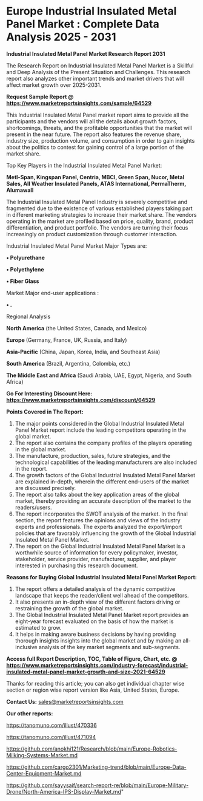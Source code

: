 # Europe Industrial Insulated Metal Panel Market : Complete Data Analysis 2025 - 2031

<strong>Industrial Insulated Metal Panel Market Research Report 2031</strong>

The Research Report on Industrial Insulated Metal Panel Market is a Skillful and Deep Analysis of the Present Situation and Challenges. This research report also analyzes other important trends and market drivers that will affect market growth over 2025-2031.

<strong>Request Sample Report @ <a href=https://www.marketreportsinsights.com/sample/64529>https://www.marketreportsinsights.com/sample/64529</a></strong>

This Industrial Insulated Metal Panel market report aims to provide all the participants and the vendors will all the details about growth factors, shortcomings, threats, and the profitable opportunities that the market will present in the near future. The report also features the revenue share, industry size, production volume, and consumption in order to gain insights about the politics to contest for gaining control of a large portion of the market share.

Top Key Players in the Industrial Insulated Metal Panel Market:

<strong>Metl-Span, Kingspan Panel, Centria, MBCI, Green Span, Nucor, Metal Sales, All Weather Insulated Panels, ATAS International, PermaTherm, Alumawall</strong>

The Industrial Insulated Metal Panel Industry is severely competitive and fragmented due to the existence of various established players taking part in different marketing strategies to increase their market share. The vendors operating in the market are profiled based on price, quality, brand, product differentiation, and product portfolio. The vendors are turning their focus increasingly on product customization through customer interaction.

Industrial Insulated Metal Panel Market Major Types are:

<strong>• Polyurethane

• Polyethylene

• Fiber Glass</strong>

Market Major end-user applications :

<strong>• .</strong>

Regional Analysis

</u><strong><b>North America</b></strong> (the United States, Canada, and Mexico)

<strong><b>Europe </b></strong>(Germany, France, UK, Russia, and Italy)

<strong><b>Asia-Pacific</b></strong> (China, Japan, Korea, India, and Southeast Asia)

<strong><b>South America</b></strong> (Brazil, Argentina, Colombia, etc.)

<strong><b>The Middle East and Africa</b></strong> (Saudi Arabia, UAE, Egypt, Nigeria, and South Africa)

<strong>Go For Interesting Discount Here: <a href=https://www.marketreportsinsights.com/discount/64529>https://www.marketreportsinsights.com/discount/64529</a></strong>

<strong>Points Covered in The Report:</strong>
<ol>
  <li>The major points considered in the Global Industrial Insulated Metal Panel Market report include the leading competitors operating in the global market.</li>
  <li>The report also contains the company profiles of the players operating in the global market.</li>
  <li>The manufacture, production, sales, future strategies, and the technological capabilities of the leading manufacturers are also included in the report.</li>
  <li>The growth factors of the Global Industrial Insulated Metal Panel Market are explained in-depth, wherein the different end-users of the market are discussed precisely.</li>
  <li>The report also talks about the key application areas of the global market, thereby providing an accurate description of the market to the readers/users.</li>
  <li>The report incorporates the SWOT analysis of the market. In the final section, the report features the opinions and views of the industry experts and professionals. The experts analyzed the export/import policies that are favorably influencing the growth of the Global Industrial Insulated Metal Panel Market.</li>
  <li>The report on the Global Industrial Insulated Metal Panel Market is a worthwhile source of information for every policymaker, investor, stakeholder, service provider, manufacturer, supplier, and player interested in purchasing this research document.</li>
</ol>
<strong>Reasons for Buying Global Industrial Insulated Metal Panel Market Report:</strong>

<ol>
  <li>The report offers a detailed analysis of the dynamic competitive landscape that keeps the reader/client well ahead of the competitors.</li>
  <li>It also presents an in-depth view of the different factors driving or restraining the growth of the global market.</li>
  <li>The Global Industrial Insulated Metal Panel Market report provides an eight-year forecast evaluated on the basis of how the market is estimated to grow.</li>
  <li>It helps in making aware business decisions by having providing thorough insights insights into the global market and by making an all-inclusive analysis of the key market segments and sub-segments.</li>
</ol>
<strong>Access full Report Description, TOC, Table of Figure, Chart, etc. @ <a href=https://www.marketreportsinsights.com/industry-forecast/industrial-insulated-metal-panel-market-growth-and-size-2021-64529>https://www.marketreportsinsights.com/industry-forecast/industrial-insulated-metal-panel-market-growth-and-size-2021-64529</a></strong>


Thanks for reading this article; you can also get individual chapter wise section or region wise report version like Asia, United States, Europe.

<strong>Contact Us:</strong>
sales@marketreportsinsights.com

<strong>Our other reports:</strong>

<a href=https://tanomuno.com/illust/470336>https://tanomuno.com/illust/470336</a>

<a href=https://tanomuno.com/illust/471094>https://tanomuno.com/illust/471094</a>

<a href=https://github.com/anokhi121/Research/blob/main/Europe-Robotics-Milking-Systems-Market.md>https://github.com/anokhi121/Research/blob/main/Europe-Robotics-Milking-Systems-Market.md</a>

<a href=https://github.com/cargo2301/Marketing-trend/blob/main/Europe-Data-Center-Equipment-Market.md>https://github.com/cargo2301/Marketing-trend/blob/main/Europe-Data-Center-Equipment-Market.md</a>

<a href=https://github.com/sayysaif/search-report-re/blob/main/Europe-Military-Drone/North-America-IPS-Display-Market.md>https://github.com/sayysaif/search-report-re/blob/main/Europe-Military-Drone/North-America-IPS-Display-Market.md</a>"
